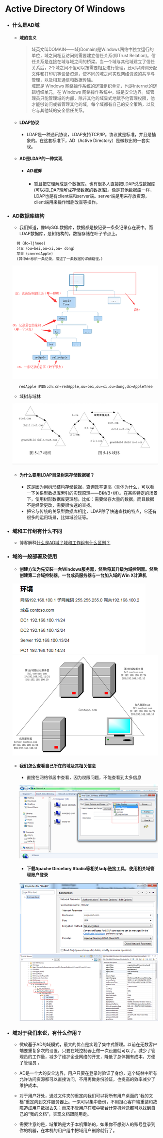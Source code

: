 #  Active Directory Of Windows

- ### 什么是AD域
  - #### 域的含义
    > 域英文叫DOMAIN——域(Domain)是Windows网络中独立运行的单位，域之间相互访问则需要建立信任关系(即Trust Relation)。信任关系是连接在域与域之间的桥梁。当一个域与其他域建立了信任关系后，2个域之间不但可以按需要相互进行管理，还可以跨网分配文件和打印机等设备资源，使不同的域之间实现网络资源的共享与管理，以及相互通信和数据传输。
    <br>域既是 Windows 网络操作系统的逻辑组织单元，也是Internet的逻辑组织单元，在 Windows 网络操作系统中，域是安全边界。域管理员只能管理域的内部，除非其他的域显式地赋予他管理权限，他才能够访问或者管理其他的域，每个域都有自己的安全策略，以及它与其他域的安全信任关系。
    
  - #### LDAP协议
    - LDAP是一种通讯协议，LDAP支持TCP/IP。协议就是标准，并且是抽象的。在这套标准下，AD（Active Directory）是微软出的一套实现。
    
  - #### AD是LDAP的一种实现
    - ##### AD理解
      - 暂且把它理解成是个数据库。也有很多人直接把LDAP说成数据库(可以把LDAP理解成存储数据的数据库)。像是其他数据库一样，LDAP也是有client端和server端。server端是用来存放资源，client端用来操作增删改查等操作。
                                                                                                                                                                                                                                                                                                                                                                           
 - ### AD数据库结构
     - 我们知道，像MySQL数据库，数据都是按记录一条条记录存在表中。而LDAP数据库，是树结构的，数据存储在叶子节点上。
     
     ```html
       树（dc=ljheee)
       分叉（ou=bei,ou=xi,ou= dong）
       苹果（cn=redApple）
       (其中dn标识一条记录，描述了一条数据的详细路径。)
     ```
     ![](ldapTree.png)      
       
     ```html
        redApple 的DN:dn:cn=redApple,ou=bei,ou=xi,ou=dong,dc=AppleTree
     ```  
     - 域树与域林
     
     ![](adTreeAndForest.png)
                                                                                                                                                                                                                                                                                                                                                                   
    - #### 为什么要用LDAP目录树来存储数据呢？
      - 这是因为用树形结构存储数据，查询效率更高（具体为什么，可以看一下关系型数据库索引的实现原理——B树/B+树）。在某些特定的场景下，使用树形数据库更理想。比如：需要储存大量的数据，而且数据不是经常更改，需要很快速的查找。
      - 把它与传统的关系型数据库相比，LDAP除了快速查找的特点，它还有很多的运用场景，比如域验证等。
      
 - ### 域和工作组有什么不同
 
   - 博客解释[什么是AD域？域和工作组有什么区别？](http://blog.sina.com.cn/s/blog_4a3450310100n0ij.html)
   
 - ### 域的一般部署及使用
 
   - #### 创建方法为先安装一台Windows服务器，然后将其升级为域控制器。然后创建第二台域控制器，一台成员服务器与一台加入域的Win X计算机
   
   ![](adEnvironment.png) 
   ![](adBuild.png)      
   - #### 我们怎么查看自己所在的域及其相关信息
   
     - 直接在网络邻居中查看，因为权限问题，不能查看到太多信息
	 
      ![](adSearchInPC.png)
	  
     - #### 下载Apache Dircetory Studio等相关ladp链接工具，使用相关域管理账户登录
	 
      ![](adApacheConn.png)
      ![](adApache.png) 
	  
 - ### 域对于我们来说，有什么作用？
   - <P>微软基于AD的域模式，最大的优点是实现了集中式管理。以前在无数客户端要重复多次的设置，只要在域控制器上做一次设置就可以了。减少了管理员的工作量，减少了维护企业网络的开支，降低了总体拥有成本。方便了管理员 。</P>
   - <P>AD是一个大的安全边界，用户只要在登录时验证了身份，这个域林中所有允许访问资源都可以直接访问，不用再做身份验证，也提高的效率减少了维护成本。</P>
   - <P>对于用户好处，通过文件夹的重定向我们可以将所有用户桌面的“我的文档”重定向到文件服务器上。一来可以集中备份，不用担心客户端重装和故障造成用户数据丢失；而来不管用户在域中哪台计算机登录都可以找到自己的“我的文档”，实现文档跟随用走。</P>
   - <P>需要注意的是，域策略是大于本机策略的，如果你不想别人的账号登录到你的机器，在本机的用户组中把域用户删除就行了。                                                       </P>                                                                                                                                                     
